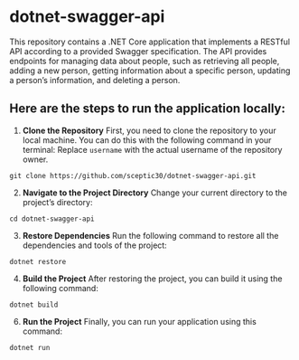 # dotnet-swagger-api
This repository contains a .NET Core application that implements a RESTful API according to a provided Swagger specification. The API provides endpoints for managing data about people, such as retrieving all people, adding a new person, getting information about a specific person, updating a person’s information, and deleting a person.

## Here are the steps to run the application locally:

1. **Clone the Repository**
First, you need to clone the repository to your local machine. You can do this with the following command in your terminal:
Replace `username` with the actual username of the repository owner.
```
git clone https://github.com/sceptic30/dotnet-swagger-api.git
```

2. **Navigate to the Project Directory**
Change your current directory to the project’s directory:
```
cd dotnet-swagger-api
```
3. **Restore Dependencies**
Run the following command to restore all the dependencies and tools of the project:
```
dotnet restore
```

4. **Build the Project**
After restoring the project, you can build it using the following command:
```
dotnet build
```

6. **Run the Project**
Finally, you can run your application using this command:
```
dotnet run
```
